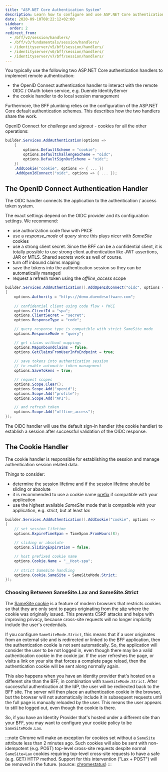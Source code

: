 ```yaml
---
title: "ASP.NET Core Authentication System"
description: Learn how to configure and use ASP.NET Core authentication handlers for OpenID Connect and cookie-based session management in BFF applications
date: 2020-09-10T08:22:12+02:00
sidebar:
  order: 2
redirect_from:
  - /bff/v2/session/handlers/
  - /bff/v3/fundamentals/session/handlers/
  - /identityserver/v5/bff/session/handlers/
  - /identityserver/v6/bff/session/handlers/
  - /identityserver/v7/bff/session/handlers/
---
```


You typically use the following two ASP.NET Core authentication handlers to implement remote authentication:

* the OpenID Connect authentication handler to interact with the remote OIDC / OAuth token service, e.g. Duende IdentityServer
* the cookie handler to do local session management

Furthermore, the BFF plumbing relies on the configuration of the ASP.NET Core default authentication schemes. This describes how the two handlers share the work.

OpenID Connect for *challenge* and *signout* - cookies for all the other operations:

```csharp
builder.Services.AddAuthentication(options =>
    {
        options.DefaultScheme = "cookie";
        options.DefaultChallengeScheme = "oidc";
        options.DefaultSignOutScheme = "oidc";
    })
    .AddCookie("cookie", options => { ... })
    .AddOpenIdConnect("oidc", options => { ... });
```

## The OpenID Connect Authentication Handler
The OIDC handler connects the application to the authentication / access token system.

The exact settings depend on the OIDC provider and its configuration settings. We recommend:

* use authorization code flow with PKCE
* use a *response_mode* of *query* since this plays nicer with *SameSite* cookies
* use a strong client secret. Since the BFF can be a confidential client, it is totally possible to use strong client authentication like JWT assertions, JAR or MTLS. Shared secrets work as well of course.
* turn off inbound claims mapping
* save the tokens into the authentication session so they can be automatically managed
* request a refresh token using the *offline_access* scope

```csharp
builder.Services.AddAuthentication().AddOpenIdConnect("oidc", options =>
{
    options.Authority = "https://demo.duendesoftware.com";
    
    // confidential client using code flow + PKCE
    options.ClientId = "spa";
    options.ClientSecret = "secret";
    options.ResponseType = "code";

    // query response type is compatible with strict SameSite mode
    options.ResponseMode = "query";

    // get claims without mappings
    options.MapInboundClaims = false;
    options.GetClaimsFromUserInfoEndpoint = true;
    
    // save tokens into authentication session
    // to enable automatic token management
    options.SaveTokens = true;

    // request scopes
    options.Scope.Clear();
    options.Scope.Add("openid");
    options.Scope.Add("profile");
    options.Scope.Add("API");

    // and refresh token
    options.Scope.Add("offline_access");
});
```
The OIDC handler will use the default sign-in handler (the cookie handler) to establish a session after successful validation of the OIDC response.

## The Cookie Handler
The cookie handler is responsible for establishing the session and manage authentication session related data.

Things to consider:

* determine the session lifetime and if the session lifetime should be sliding or absolute
* it is recommended to use a cookie name [prefix](https://tools.ietf.org/html/draft-ietf-httpbis-rfc6265bis-07#section-4.1.3) if compatible with your application
* use the highest available *SameSite* mode that is compatible with your application, e.g. *strict*, but at least *lax*

```csharp
builder.Services.AddAuthentication().AddCookie("cookie", options =>
{
    // set session lifetime
    options.ExpireTimeSpan = TimeSpan.FromHours(8);
    
    // sliding or absolute
    options.SlidingExpiration = false;

    // host prefixed cookie name
    options.Cookie.Name = "__Host-spa";
    
    // strict SameSite handling
    options.Cookie.SameSite = SameSiteMode.Strict;
});
```

### Choosing Between SameSite.Lax and SameSite.Strict

The [SameSite cookie](https://developer.mozilla.org/en-US/docs/Web/HTTP/Headers/Set-Cookie#samesitesamesite-value) is a feature of modern browsers that restricts cookies so that they are only sent to pages originating from the [site](https://developer.mozilla.org/en-US/docs/Glossary/Site) where the cookie was originally issued. This prevents CSRF attacks and helps with improving privacy, because cross-site requests will no longer implicitly include the user's credentials.

If you configure `SameSiteMode.Strict`, this means that if a user originates from an external site and is redirected or linked to the BFF application, then the authentication cookie is not sent automatically. So, the application will consider the user to be not logged in, even though there may be a valid authentication cookie in the cookie jar. If the user refreshes the page, or visits a link on your site that forces a complete page reload, then the authentication cookie will be sent along normally again.

This also happens when you have an identity provider that's hosted on a different site than the BFF, in combination with `SameSiteMode.Strict`. After successful authentication at the IdP, the user will be redirected back to the BFF site. The server will then place an authentication cookie in the browser, but the browser will not automatically include it in subsequent requests until the full page is manually reloaded by the user. This means the user appears to still be logged out, even though the cookie is there.

So, if you have an Identity Provider that's hosted under a different site than your BFF, you may want to configure your cookie policy to be `SameSiteMode.Lax`.

:::note
Chrome will make an exception for cookies set without a `SameSite` attribute less than 2 minutes ago. Such cookies will also be sent with non-idempotent (e.g. POST) top-level cross-site requests despite normal `SameSite=Lax` cookies requiring top-level cross-site requests to have a safe (e.g. GET) HTTP method. Support for this intervention ("Lax + POST") will be removed in the future. (source: [chromestatus](https://chromestatus.com/feature/5088147346030592))
:::
